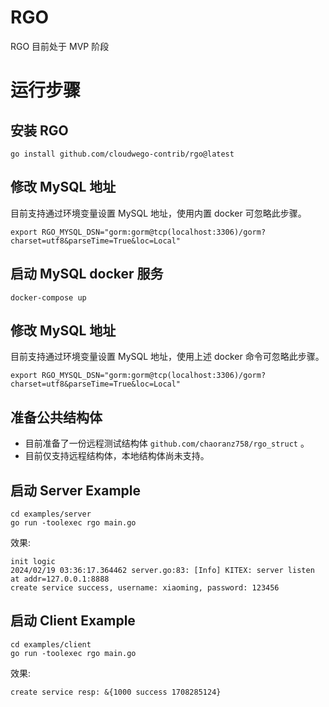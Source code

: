 # RGO
RGO 目前处于 MVP 阶段

# 运行步骤

## 安装 RGO

```shell
go install github.com/cloudwego-contrib/rgo@latest
```

## 修改 MySQL 地址

目前支持通过环境变量设置 MySQL 地址，使用内置 docker 可忽略此步骤。

```shell
export RGO_MYSQL_DSN="gorm:gorm@tcp(localhost:3306)/gorm?charset=utf8&parseTime=True&loc=Local"
```

## 启动 MySQL docker 服务

```shell
docker-compose up
```

## 修改 MySQL 地址

目前支持通过环境变量设置 MySQL 地址，使用上述 docker 命令可忽略此步骤。

```shell
export RGO_MYSQL_DSN="gorm:gorm@tcp(localhost:3306)/gorm?charset=utf8&parseTime=True&loc=Local"
```
## 准备公共结构体

- 目前准备了一份远程测试结构体 `github.com/chaoranz758/rgo_struct` 。
- 目前仅支持远程结构体，本地结构体尚未支持。

## 启动 Server Example

```shell
cd examples/server
go run -toolexec rgo main.go
```

效果:
```shell
init logic
2024/02/19 03:36:17.364462 server.go:83: [Info] KITEX: server listen at addr=127.0.0.1:8888
create service success, username: xiaoming, password: 123456
```

## 启动 Client Example

```shell
cd examples/client
go run -toolexec rgo main.go
```

效果:
```shell
create service resp: &{1000 success 1708285124}
```
